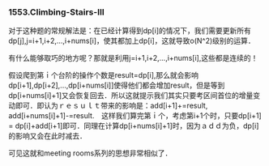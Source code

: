 ### 1553.Climbing-Stairs-III

对于这种题的常规解法是：在已经计算得到dp[i]的情况下，我们需要更新所有dp[j],j=i+1,i+2,...,i+nums[i]，使其都加上dp[i]，这就导致o(N^2)级别的运算．

有什么能够取巧的地方呢？那就是利用j=i+1,i+2,...,i+nums[i],这些都是连续的！

假设爬到第ｉ个台阶的操作个数是result=dp[i],那么就会影响dp[i+1],dp[i+2],...,dp[i+nums[i]]使得他们都会增加result，但是等到dp[i+nums[i]+1]又会恢复回去．所以这就提示我们其实只要考区间首位的增量变动即可．即认为ｒｅｓｕｌｔ带来的影响是：add[i+1]+=result, add[i+nums[i]+1]-=result.　这样我们算完第ｉ个，考虑第i+1个时，只要dp[i+1] = dp[i]+add[i+1]即可．同理在计算dp[i+nums[i]+1]时，因为ａｄｄ为负，dp[i]的影响又会在此时减去．

可见这就和meeting rooms系列的思想非常相似了．

